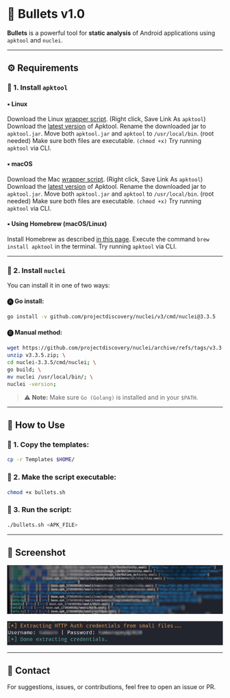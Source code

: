 # 🎯 Bullets v1.0

**Bullets** is a powerful tool for **static analysis** of Android applications using `apktool` and `nuclei`.

---

## ⚙️ Requirements

### 🔹 1. Install `apktool`

#### ▪️ Linux

Download the Linux [wrapper script](https://raw.githubusercontent.com/iBotPeaches/Apktool/master/scripts/windows/apktool.bat). (Right click, Save Link As `apktool`)
Download the [latest version](https://bitbucket.org/iBotPeaches/apktool/downloads) of Apktool.
Rename the downloaded jar to `apktool.jar`.
Move both `apktool.jar` and `apktool` to `/usr/local/bin`. (root needed)
Make sure both files are executable. `(chmod +x)`
Try running `apktool` via CLI.

#### ▪️ macOS

Download the Mac [wrapper script](https://raw.githubusercontent.com/iBotPeaches/Apktool/master/scripts/osx/apktool). (Right click, Save Link As `apktool`)
Download the [latest version](https://bitbucket.org/iBotPeaches/apktool/downloads) of Apktool.
Rename the downloaded jar to `apktool.jar`.
Move both `apktool.jar` and `apktool` to `/usr/local/bin`. (root needed)
Make sure both files are executable. `(chmod +x)`
Try running `apktool` via CLI.

#### ▪️ Using Homebrew (macOS/Linux)

Install Homebrew as described [in this page](https://brew.sh/).
Execute the command `brew install apktool` in the terminal.
Try running `apktool` via CLI.

---

### 🔹 2. Install `nuclei`

You can install it in one of two ways:

#### 🅐 Go install:

```bash
go install -v github.com/projectdiscovery/nuclei/v3/cmd/nuclei@3.3.5
```

#### 🅑 Manual method:

```bash
wget https://github.com/projectdiscovery/nuclei/archive/refs/tags/v3.3.5.zip; \
unzip v3.3.5.zip; \
cd nuclei-3.3.5/cmd/nuclei; \
go build; \
mv nuclei /usr/local/bin/; \
nuclei -version;
```

> ⚠️ **Note:** Make sure `Go (Golang)` is installed and in your `$PATH`.

---

## 🚀 How to Use

### 🔸 1. Copy the templates:

```bash
cp -r Templates $HOME/
```

### 🔸 2. Make the script executable:

```bash
chmod +x bullets.sh
```

### 🔸 3. Run the script:

```bash
./bullets.sh <APK_FILE>
```

---

## 📸 Screenshot

![Bullets Screenshot](https://github.com/Pegasus0xx/Bullets-v1.0/blob/main/img.jpg?raw=true)

![Bullets Screenshot](https://github.com/Pegasus0xx/Bullets-v1.0/blob/main/http_credentials.png?raw=true)

---

## 💬 Contact

For suggestions, issues, or contributions, feel free to open an issue or PR.
